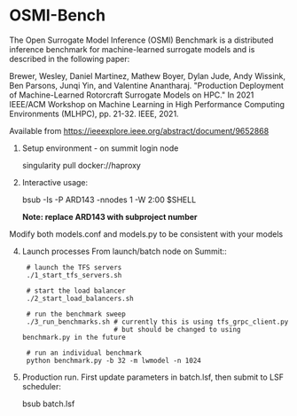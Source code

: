 # OSMI-Bench

The Open Surrogate Model Inference (OSMI) Benchmark is a distributed inference benchmark
for machine-learned surrogate models and is described in the following paper:

Brewer, Wesley, Daniel Martinez, Mathew Boyer, Dylan Jude, Andy Wissink, Ben Parsons, Junqi Yin, and Valentine Anantharaj. "Production Deployment of Machine-Learned Rotorcraft Surrogate Models on HPC." In 2021 IEEE/ACM Workshop on Machine Learning in High Performance Computing Environments (MLHPC), pp. 21-32. IEEE, 2021.

Available from https://ieeexplore.ieee.org/abstract/document/9652868

1. Setup environment - on summit login node

    singularity pull docker://haproxy

2. Interactive usage:

    bsub -Is -P ARD143 -nnodes 1 -W 2:00 $SHELL

    **Note: replace ARD143 with subproject number**

Modify both models.conf and models.py to be consistent with your models

4. Launch processes From launch/batch node on Summit::

        # launch the TFS servers
        ./1_start_tfs_servers.sh

        # start the load balancer  
        ./2_start_load_balancers.sh

        # run the benchmark sweep
        ./3_run_benchmarks.sh # currently this is using tfs_grpc_client.py
                              # but should be changed to using benchmark.py in the future

        # run an individual benchmark
        python benchmark.py -b 32 -m lwmodel -n 1024

5. Production run. First update parameters in batch.lsf, then submit to LSF scheduler:

    bsub batch.lsf 
